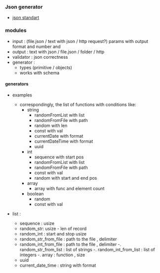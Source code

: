 ### Json generator

 - [json standart](https://www.json.org/json-en.html)
 
### modules
- input : (file.json / text with json / http request?) params with output format and number and 
- output : text with json / file.json / folder / http 
- validator : json correctness
- generator :  
    - types (primitive / objects)
    - works with schema  
    
#### generators
- examples  
    - correspondingly, the list of functions with conditions like:
        - string
            - randomFromList with list
            - randomFromFile with path
            - random with len
            - const with val
            - currentDate with format
            - currentDateTime with format
            - uuid
        - int 
            - sequence with start pos
            - randomFromList with list
            - randomFromFile with path
            - const with val
            - random with start and end pos
        - array
            - array with func and element count 
        - boolean
            - random
            - const with val     
            
- list :
    - sequence : usize 
    - random_str: usize - len of record
    - random_int : start and stop usize  
    - random_str_from_file : path to the file , delimiter
    - random_int_from_file : path to the file , delimiter
    -. random_str_from_list : list of strings
    -. random_int_from_list : list of integers
    -. array : function , size
    - uuid 
    - current_date_time : string with format
    
